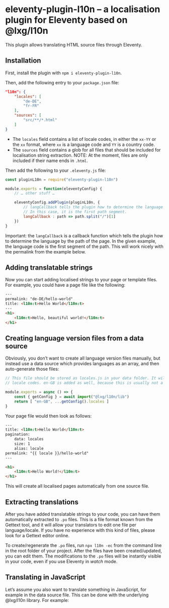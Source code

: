 # eleventy-plugin-l10n – a localisation plugin for Eleventy based on @lxg/l10n

This plugin allows translating HTML source files through Eleventy.

## Installation

First, install the plugin with `npm i eleventy-plugin-l10n`.

Then, add the following entry to your `package.json` file:

```json
"l10n": {
    "locales": [
        "de-DE",
        "fr-FR"
    ],
    "sources": [
        "src/**/*.html"
    ]
}
```

- The `locales` field contains a list of locale codes, in either the `xx-YY` or the `xx` format, where `xx` is a language code and `YY` is a country code.
- The `sources` field contains a glob for all files that should be included for localisation string extraction. NOTE: At the moment, files are only included if their name ends in `.html`.

Then add the following to your `.eleventy.js` file:

```js
const pluginL10n = require("eleventy-plugin-l10n")

module.exports = function(eleventyConfig) {
    // … other stuff …

    eleventyConfig.addPlugin(pluginL10n, {
        // langCallback tells the plugin how to determine the language from the path of a given file.
        // In this case, it is the first path segment.
        langCallback : path => path.split("/")[1]
    })
}
```

Important: the `langCallback` is a callback function which tells the plugin how to determine the language by the path of the page. In the given example, the language code is the first segment of the path. This will work nicely with the permalink from the example below.

## Adding translatable strings

Now you can start adding localised strings to your page or template files. For example, you could have a page file like the following:

```html
---
permalink: "de-DE/hello-world"
title: <l10n:t>Hello World</l10n:t>
---
<h1>
    <l10n:t>Hello, beautiful world!</l10n:t>
</h1>
```

## Creating language version files from a data source

Obviously, you don’t want to create all language version files manually, but instead use a data source which provides languages as an array, and then auto-generate those files:

```js
// This file should be stored as locales.js in your data folder. It will create an array of
// locale codes. en-GB is added as well, because this is usually not a translation target language.

module.exports = async () => {
    const { getConfig } = await import("@lxg/l10n/lib")
    return [ "en-GB", ...getConfig().locales ]
}
```

Your page file would then look as follows:

```html
---
title: <l10n:t>Hello World</l10n:t>
pagination:
    data: locales
    size: 1
    alias: locale
permalink: "{{ locale }}/hello-world"
---

<h1>
    <l10n:t>Hello World!</l10n:t>
</h1>
```

This will create all localised pages automatically from one source file.

## Extracting translations

After you have added translatable strings to your code, you can have them automatically extracted to `.po` files. This is a file format known from the Gettext tool, and it will allow your translators to edit one file per language/locale. If you have no experience with this kind of files, please look for a Gettext editor online.

To create/regenerate the `.po` files, run `npx l10n -ec` from the command line in the root folder of your project. After the files have been created/updated, you can edit them. The modifications to the `.po` files will be instantly visible in your code, even if you use Eleventy in *watch* mode.


## Translating in JavaScript

Let’s assume you also want to translate something in JavaScript, for example in the data source file. This can be done with the underlying @lxg/l10n library. For example:
